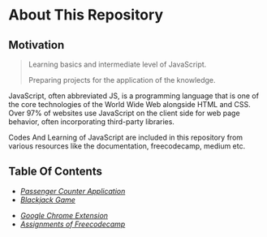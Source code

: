 # About This Repository

## Motivation

> Learning basics and intermediate level of JavaScript.
>
> Preparing projects for the application of the knowledge.

JavaScript, often abbreviated JS, is a programming language that is one of the core technologies of the World Wide Web
alongside HTML and CSS. Over 97% of websites use JavaScript on the client side for web page behavior, often incorporating third-party libraries.<br>

Codes And Learning of JavaScript are included in this repository from various resources like the documentation, freecodecamp,
medium etc.

## Table Of Contents

- _[Passenger Counter Application](https://github.com/aaditya29/JavaScript-Tutorials/tree/master/1.%20Passenger%20Counter%20Application)_
- _[Blackjack Game](https://github.com/aaditya29/JavaScript-Tutorials/tree/master/2.%20Blackjack%20Game)_

* _[Google Chrome Extension](https://github.com/aaditya29/JavaScript-Tutorials/tree/master/3.%20Google%20Chrome%20Extension)_
* _[Assignments of Freecodecamp](https://github.com/aaditya29/JavaScript-Tutorials/tree/master/Assignments)_
  </br>
